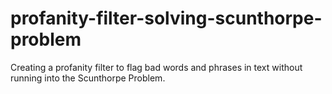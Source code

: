 # profanity-filter-solving-scunthorpe-problem
Creating a profanity filter to flag bad words and phrases in text without running into the Scunthorpe Problem.
